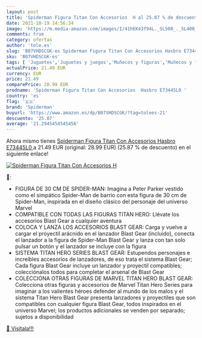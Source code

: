 ```yaml
---
layout: post
title: 'Spiderman Figura Titan Con Accesorios  H al 25.87 % de descuento'
date: 2021-10-19 14:56:34
image: 'https://m.media-amazon.com/images/I/41hEK43f94L._SL500_._SL400_.jpg'
comments: true
category: ofertas
author: 'tole.es'
slug: 'B07VHDSCGK-es Spiderman Figura Titan Con Accesorios Hasbro E73445L0'
sku: 'B07VHDSCGK-es'
tags: [ 'Juguetes','Juguetes y juegos','Muñecos y figuras','Muñecos y figuras de acción','hasbro','spiderman', ]
actualPrice: 21.49 EUR
currency: EUR
price: 21.49
comparePrice: 28.99 EUR
prodname: 'Spiderman Figura Titan Con Accesorios  Hasbro E73445L0 '
country: 'es'
flag: '🇪🇸'
brand: 'Spiderman'
buyurl: 'https://www.amazon.es/dp/B07VHDSCGK/?tag=tolees-21'
descuento: '25.87'
average: '21.2945454545456'
---
```


Ahora mismo tienes [Spiderman Figura Titan Con Accesorios  Hasbro E73445L0 ](https://www.amazon.es/dp/B07VHDSCGK/?tag=tolees-21) a 21.49 EUR (original: 28.99 EUR) (25.87 %  de descuento) en el siguiente enlace!

[![Spiderman Figura Titan Con Accesorios  H](https://m.media-amazon.com/images/I/41hEK43f94L._SL500_._SL400_.jpg)](https://www.amazon.es/dp/B07VHDSCGK/?tag=tolees-21)

🔎:

- FIGURA DE 30 CM DE SPIDER-MAN: Imagina a Peter Parker vestido como el simpático Spider-Man de barrio con esta figura de 30 cm de Spider-Man, inspirada en el diseño clásico del personaje del universo Marvel
- COMPATIBLE CON TODAS LAS FIGURAS TITAN HERO: Llévate los accesorios Blast Gear a cualquier aventura
- COLOCA Y LANZA LOS ACCESORIOS BLAST GEAR: Carga y vuelve a cargar el proyectil arácnido en el lanzador Blast Gear (incluido), conecta el lanzador a la figura de Spider-Man Blast Gear y lanza con tan solo pulsar un botón y el lanzador se incluye con la figura
- SISTEMA TITAN HERO SERIES BLAST GEAR: Estupendos personajes e increíbles accesorios de lanzadores, de eso trata el sistema Blast Gear; Cada figura Blast Gear incluye un lanzador y proyectil compatibles; colecciónalos todos para completar el arsenal de Blast Gear
- COLECCIONA OTRAS FIGURAS DE MARVEL TITAN HERO BLAST GEAR: Colecciona otras figuras y accesorios de Marvel Titan Hero Series para imaginar a los valientes héroes defender al mundo de los malos y el sistema Titan Hero Blast Gear presenta lanzadores y proyectiles que son compatibles con cualquier figura Blast Gear, todos inspirados en el universo Marvel; los productos adicionales se venden por separado; sujetos a disponibilidad

[🛒 Visítala!!!](https://www.amazon.es/dp/B07VHDSCGK/?tag=tolees-21)
